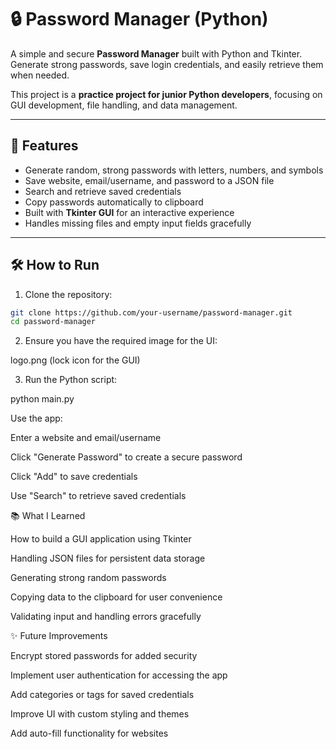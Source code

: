 # 🔒 Password Manager (Python)

A simple and secure **Password Manager** built with Python and Tkinter.  
Generate strong passwords, save login credentials, and easily retrieve them when needed.  

This project is a **practice project for junior Python developers**, focusing on GUI development, file handling, and data management.

---

## 🚀 Features
- Generate random, strong passwords with letters, numbers, and symbols  
- Save website, email/username, and password to a JSON file  
- Search and retrieve saved credentials  
- Copy passwords automatically to clipboard  
- Built with **Tkinter GUI** for an interactive experience  
- Handles missing files and empty input fields gracefully  

---

## 🛠️ How to Run
1. Clone the repository:

```bash
git clone https://github.com/your-username/password-manager.git
cd password-manager
```
2. Ensure you have the required image for the UI:

logo.png (lock icon for the GUI)

3. Run the Python script:

python main.py


Use the app:

Enter a website and email/username

Click "Generate Password" to create a secure password

Click "Add" to save credentials

Use "Search" to retrieve saved credentials

📚 What I Learned

How to build a GUI application using Tkinter

Handling JSON files for persistent data storage

Generating strong random passwords

Copying data to the clipboard for user convenience

Validating input and handling errors gracefully

✨ Future Improvements

Encrypt stored passwords for added security

Implement user authentication for accessing the app

Add categories or tags for saved credentials

Improve UI with custom styling and themes

Add auto-fill functionality for websites
